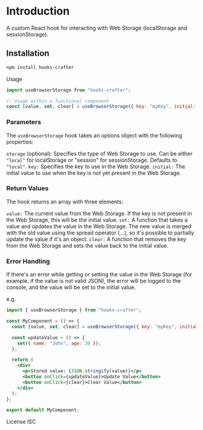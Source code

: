 # Introduction

A custom React hook for interacting with Web Storage (localStorage and sessionStorage).

## Installation

```bash
npm install hooks-crafter
```

Usage

```jsx
import useBrowserStorage from "hooks-crafter";

// Usage within a functional component
const [value, set, clear] = useBrowserStorage({ key: "myKey", initial: {} });
```

### Parameters

The `useBrowserStorage` hook takes an options object with the following properties:

`storage` (optional): Specifies the type of Web Storage to use. Can be either `"local"` for localStorage or "session" for sessionStorage. Defaults to `"local"`.
`key:` Specifies the key to use in the Web Storage.
`initial:` The initial value to use when the key is not yet present in the Web Storage.

### Return Values

The hook returns an array with three elements:

`value:` The current value from the Web Storage. If the key is not present in the Web Storage, this will be the initial value.
`set:` A function that takes a value and updates the value in the Web Storage. The new value is merged with the old value using the spread operator (...), so it's possible to partially update the value if it's an object.
`clear:` A function that removes the key from the Web Storage and sets the value back to the initial value.

### Error Handling

If there's an error while getting or setting the value in the Web Storage (for example, if the value is not valid JSON), the error will be logged to the console, and the value will be set to the initial value.

e.g.

```jsx
import { useBrowserStorage } from "hooks-crafter";

const MyComponent = () => {
  const [value, set, clear] = useBrowserStorage({ key: "myKey", initial: {} });

  const updateValue = () => {
    set({ name: "John", age: 30 });
  };

  return (
    <div>
      <p>Stored value: {JSON.stringify(value)}</p>
      <button onClick={updateValue}>Update Value</button>
      <button onClick={clear}>Clear Value</button>
    </div>
  );
};

export default MyComponent;
```

License
ISC

```

```

